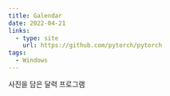```yaml
---
title: Galendar
date: 2022-04-21
links:
  - type: site
    url: https://github.com/pytorch/pytorch
tags:
  - Windows
---
```


사진을 담은 달력 프로그램

<!--more-->

